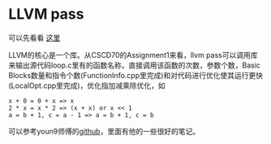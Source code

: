 # LLVM pass

可以先看看 [这里](https://zhuanlan.zhihu.com/p/122522485)

LLVM的核心是一个库。从CSCD70的Assignment1来看，llvm pass可以调用库来输出源代码loop.c里有的函数名称，直接调用该函数的次数，参数个数，Basic Blocks数量和指令个数(FunctionInfo.cpp里完成)和对代码进行优化使其运行更快(LocalOpt.cpp里完成)，优化指加减乘除优化，如

```
x + 0 = 0 + x => x
2 * x = x * 2 => (x + x) or x << 1
a = b + 1, c = a - 1 => a = b + 1, c = b
```

可以参考youn9师傅的[github](https://github.com/y-f00l/f00l_llvm_learn)，里面有他的一些很好的笔记。